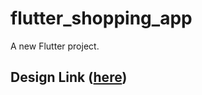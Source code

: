 # flutter_shopping_app

A new Flutter project.

## Design Link ([here](https://www.figma.com/file/RsJMPeAYlr6y9lWKBu8Y4o/E-commerce-Application-by-Fively-%2F-Light-Version-(Copy)?node-id=28%3A9))
